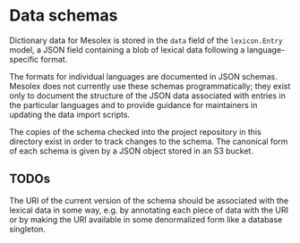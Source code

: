 # Data schemas

Dictionary data for Mesolex is stored in the `data` field of the `lexicon.Entry`
model, a JSON field containing a blob of lexical data following a language-specific format.

The formats for individual languages are documented in JSON schemas. Mesolex does not
currently use these schemas programmatically; they exist only to document the structure
of the JSON data associated with entries in the particular languages and to provide guidance
for maintainers in updating the data import scripts.

The copies of the schema checked into the project repository in this directory exist
in order to track changes to the schema. The canonical form of each schema is given
by a JSON object stored in an S3 bucket.

## TODOs

The URI of the current version of the schema should be associated with the lexical
data in some way, e.g. by annotating each piece of data with the URI or by making
the URI available in some denormalized form like a database singleton.